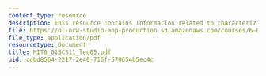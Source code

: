 ```yaml
---
content_type: resource
description: This resource contains information related to characterizing system performance.
file: https://ol-ocw-studio-app-production.s3.amazonaws.com/courses/6-01sc-introduction-to-electrical-engineering-and-computer-science-i-spring-2011/cdbd856422172e40716f570654b5ec4c_MIT6_01SCS11_lec05.pdf
file_type: application/pdf
resourcetype: Document
title: MIT6_01SCS11_lec05.pdf
uid: cdbd8564-2217-2e40-716f-570654b5ec4c
---
```

